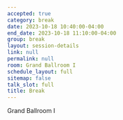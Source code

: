 ```yaml
---
accepted: true
category: break
date: 2023-10-18 10:40:00-04:00
end_date: 2023-10-18 11:10:00-04:00
group: break
layout: session-details
link: null
permalink: null
room: Grand Ballroom I
schedule_layout: full
sitemap: false
talk_slot: full
title: Break
---
```


Grand Ballroom I
